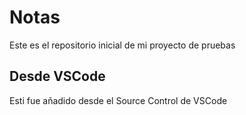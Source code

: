 # Notas
Este es el repositorio inicial de mi proyecto de pruebas

## Desde VSCode
Esti fue añadido desde el Source Control de VSCode